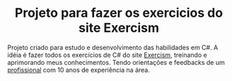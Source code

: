 <h1 align="center"> Projeto para fazer os exercicios do site Exercism </h1>

Projeto criado para estudo e desenvolvimento das habilidades em C#. A idéia é fazer todos os exercícios de C# do site [Exercism](https://exercism.org/tracks/csharp/exercises), treinando e aprimorando meus conhecimentos. Tendo orientações e feedbacks de um [profissional](https://github.com/WillRock19) com 10 anos de experiência na área.
